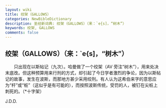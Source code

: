 ```yaml
---
layout: wiki
title: 绞架（GALLOWS）
categories: NewBibleDictionary
description: 圣经新词典: 绞架（GALLOWS）（来：`e{s]，“树木”）
keywords: 绞架, GALLOWS
comments: false
---
```


## 绞架（GALLOWS）（来：`e{s]，“树木”）

　　只出现在以斯帖记（九次）。哈曼做了一个绞架（AV 旁注“树木”），用来处决末底改。但这种预算用来行刑的方式，却引起了今日学者激烈的争论，因为以斯帖记的故事，发生在波斯，而那地方甚少采用绞刑。有人认为这希伯来字的意思应为“杆”或“桩”（这似乎是有可能的），而按照波斯传统，受罚的人，被钉在尖桩上刺死的。（*十字架）

J.D.D.








